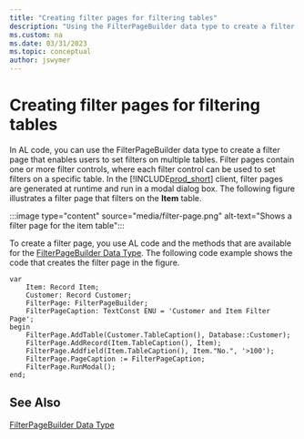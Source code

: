 ```yaml
---
title: "Creating filter pages for filtering tables"
description: "Using the FilterPageBuilder data type to create a filter page in AL for Business Central."
ms.custom: na
ms.date: 03/31/2023
ms.topic: conceptual
author: jswymer
---
```


# Creating filter pages for filtering tables

In AL code, you can use the FilterPageBuilder data type to create a filter page that enables users to set filters on multiple tables. Filter pages contain one or more filter controls, where each filter control can be used to set filters on a specific table. In the [!INCLUDE[prod_short](includes/prod_short.md)] client, filter pages are generated at runtime and run in a modal dialog box. The following figure illustrates a filter page that filters on the **Item** table.  

:::image type="content" source="media/filter-page.png" alt-text="Shows a filter page for the item table":::
  
To create a filter page, you use AL code and the methods that are available for the [FilterPageBuilder Data Type](methods-auto/filterpagebuilder/filterpagebuilder-data-type.md). The following code example shows the code that creates the filter page in the figure.  
  
```AL
var
    Item: Record Item;
    Customer: Record Customer;
    FilterPage: FilterPageBuilder;
    FilterPageCaption: TextConst ENU = 'Customer and Item Filter Page';
begin
    FilterPage.AddTable(Customer.TableCaption(), Database::Customer);
    FilterPage.AddRecord(Item.TableCaption(), Item);
    FilterPage.Addfield(Item.TableCaption(), Item."No.", '>100');
    FilterPage.PageCaption := FilterPageCaption;
    FilterPage.RunModal();
end;
```
  
## See Also

[FilterPageBuilder Data Type](methods-auto/filterpagebuilder/filterpagebuilder-data-type.md)  
